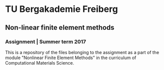 # TU Bergakademie Freiberg
## Non-linear finite element methods
### Assignment | Summer term 2017

This is a repository of the files belonging to the assignment as a part of the module "Nonlinear Finite Element Methods" in the curriculum of Computational Materials Science. 